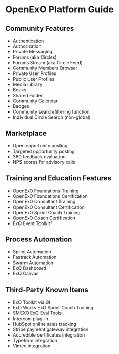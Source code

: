# OpenExO Platform Guide

## Community Features
- Authentication
- Authorization
- Private Messaging
- Forums (aka Circles)
- Forums Stream (aka Circle Feed)
- Community Members Browser
- Private User Profiles
- Public User Profiles
- Media Library
- Books
- Shared Folder
- Community Calendar
- Badges
- Community search/filtering function
- Individual Circle Search (non-global)

## Marketplace
- Open opportunity posting
- Targeted opportunity posting
- 360 feedback evaluation
- NPS scores for advisory calls

## Training and Education Features
- OpenExO Foundations Training
- OpenExO Foundations Certification
- OpenExO Consultant Training
- OpenExO Consultant Certification
- OpenExO Sprint Coach Training
- OpenExO Coach Certification
- ExQ Event Toolkit?

## Process Automation
- Sprint Automation
- Fastrack Automation
- Swarm Automation
- ExQ Dashboard
- ExQ Canvas

## Third-Party Known Items
- ExO Toolkit via GI
- ExO Works ExO Sprint Coach Training
- SMEXO ExQ Eval Tools
- Intercom plug-in
- HubSpot online sales tracking
- Stripe payment gateway integration
- Accredible certificates integration
- Typeform integration
- Vimeo integration
